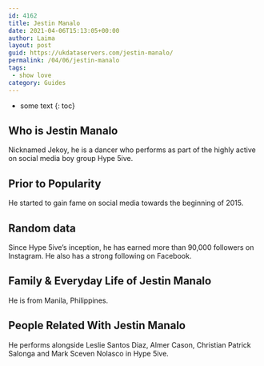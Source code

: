 ```yaml
---
id: 4162
title: Jestin Manalo
date: 2021-04-06T15:13:05+00:00
author: Laima
layout: post
guid: https://ukdataservers.com/jestin-manalo/
permalink: /04/06/jestin-manalo
tags:
 - show love
category: Guides
---
```


* some text
{: toc}


## Who is Jestin Manalo
                  
                  
                  
Nicknamed Jekoy, he is a dancer who performs as part of the highly active on social media boy group Hype 5ive.
                  
              
            
              
            
                
                
                
## Prior to Popularity
                  
                  
                  
He started to gain fame on social media towards the beginning of 2015.
                  
              
            
              
            
                
                
                
## Random data
                  
                  
                  
Since Hype 5ive&#8217;s inception, he has earned more than 90,000 followers on Instagram. He also has a strong following on Facebook.
                  
              
            
              
            
                
                
                
## Family & Everyday Life of Jestin Manalo
                  
                  
                  
He is from Manila, Philippines.
                  
              
            
              
            
                
                
                
## People Related With Jestin Manalo
                  
                  
                  
He performs alongside Leslie Santos Diaz, Almer Cason, Christian Patrick Salonga and Mark Sceven Nolasco in Hype 5ive.
                  
              
            
              
            
                
              
            
              
              
            
            
              
            
          
          
          